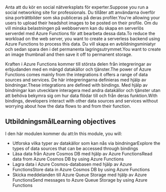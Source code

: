 <span data-ttu-id="4c2c9-101">Anta att du kör en social nätverksplats för experter.</span><span class="sxs-lookup"><span data-stu-id="4c2c9-101">Suppose you run a social networking site for professionals.</span></span> <span data-ttu-id="4c2c9-102">Du tillåter att användarna överför sina porträttbilder som ska publiceras på deras profiler.</span><span class="sxs-lookup"><span data-stu-id="4c2c9-102">You're allowing your users to upload their headshot images to be posted on their profile.</span></span> <span data-ttu-id="4c2c9-103">Om du vill minska belastningen på webbservern kan du skapa en serverlös serverdel med Azure Functions för att bearbeta dessa data.</span><span class="sxs-lookup"><span data-stu-id="4c2c9-103">To reduce the workload on the web server, you want to create a serverless backend using Azure Functions to process this data.</span></span> <span data-ttu-id="4c2c9-104">Du vill skapa en avbildningsminiatyr och sedan spara den i det permanenta lagringsutrymmet.</span><span class="sxs-lookup"><span data-stu-id="4c2c9-104">You want to create an image thumbnail and then save it off to permanent storage.</span></span> 

<span data-ttu-id="4c2c9-105">Kraften i Azure Functions kommer till största delen från integreringar av erbjudanden med en mängd datakällor och tjänster.</span><span class="sxs-lookup"><span data-stu-id="4c2c9-105">The power of Azure Functions comes mainly from the integrations it offers a range of data sources and services.</span></span> <span data-ttu-id="4c2c9-106">De här integreringarna definieras med hjälp av bindningar.</span><span class="sxs-lookup"><span data-stu-id="4c2c9-106">These integrations are defined with bindings.</span></span> <span data-ttu-id="4c2c9-107">Med hjälp av bindningar kan utvecklare interagera med andra datakällor och tjänster utan att behöva bekymra sig om hur data flödar till och från deras funktion.</span><span class="sxs-lookup"><span data-stu-id="4c2c9-107">With bindings, developers interact with other data sources and services without worrying about how the data flows to and from their function.</span></span>

## <a name="learning-objectives"></a><span data-ttu-id="4c2c9-108">Utbildningsmål</span><span class="sxs-lookup"><span data-stu-id="4c2c9-108">Learning objectives</span></span>

<span data-ttu-id="4c2c9-109">I den här modulen kommer du att:</span><span class="sxs-lookup"><span data-stu-id="4c2c9-109">In this module, you will:</span></span>

- <span data-ttu-id="4c2c9-110">Utforska vilka typer av datakällor som kan nås via bindningar</span><span class="sxs-lookup"><span data-stu-id="4c2c9-110">Explore the types of data sources that can be accessed through bindings</span></span>
- <span data-ttu-id="4c2c9-111">Läsa data från Azure Cosmos DB med hjälp av Azure Functions</span><span class="sxs-lookup"><span data-stu-id="4c2c9-111">Read data from Azure Cosmos DB by using Azure Functions</span></span>
- <span data-ttu-id="4c2c9-112">Lagra data i Azure Cosmos-databasen med hjälp av Azure Functions</span><span class="sxs-lookup"><span data-stu-id="4c2c9-112">Store data in Azure Cosmos DB by using Azure Functions</span></span>
- <span data-ttu-id="4c2c9-113">Skicka meddelanden till Azure Queue Storage med hjälp av Azure Functions</span><span class="sxs-lookup"><span data-stu-id="4c2c9-113">Send messages to Azure Queue Storage by using Azure Functions</span></span>

